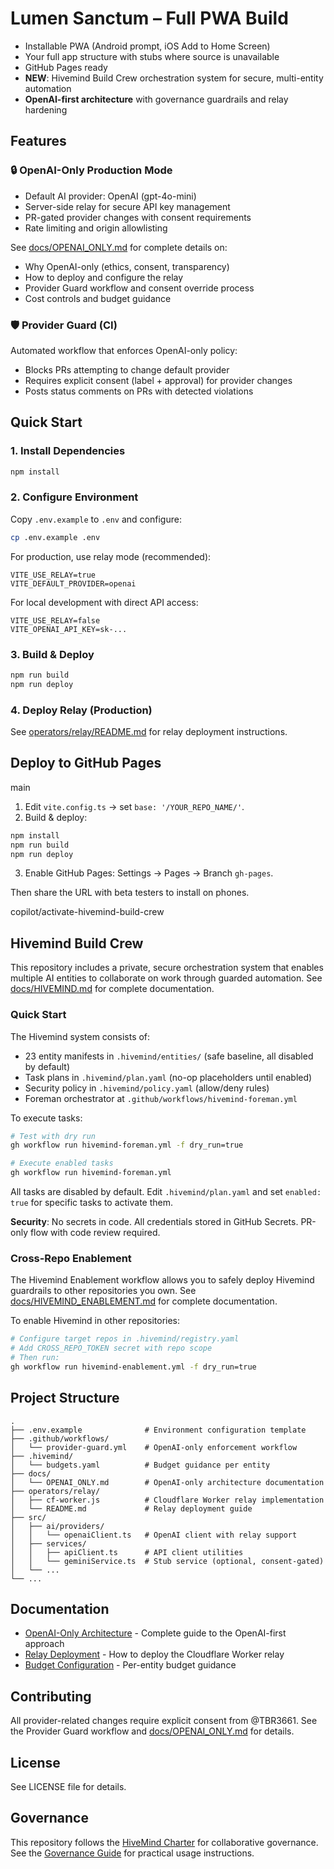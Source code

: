 # Lumen Sanctum – Full PWA Build

- Installable PWA (Android prompt, iOS Add to Home Screen)
- Your full app structure with stubs where source is unavailable
- GitHub Pages ready
- **NEW**: Hivemind Build Crew orchestration system for secure, multi-entity automation
- **OpenAI-first architecture** with governance guardrails and relay hardening

## Features

### 🔒 OpenAI-Only Production Mode
- Default AI provider: OpenAI (gpt-4o-mini)
- Server-side relay for secure API key management
- PR-gated provider changes with consent requirements
- Rate limiting and origin allowlisting

See [docs/OPENAI_ONLY.md](docs/OPENAI_ONLY.md) for complete details on:
- Why OpenAI-only (ethics, consent, transparency)
- How to deploy and configure the relay
- Provider Guard workflow and consent override process
- Cost controls and budget guidance

### 🛡️ Provider Guard (CI)
Automated workflow that enforces OpenAI-only policy:
- Blocks PRs attempting to change default provider
- Requires explicit consent (label + approval) for provider changes
- Posts status comments on PRs with detected violations

## Quick Start

### 1. Install Dependencies
```bash
npm install
```

### 2. Configure Environment
Copy `.env.example` to `.env` and configure:
```bash
cp .env.example .env
```

For production, use relay mode (recommended):
```env
VITE_USE_RELAY=true
VITE_DEFAULT_PROVIDER=openai
```

For local development with direct API access:
```env
VITE_USE_RELAY=false
VITE_OPENAI_API_KEY=sk-...
```

### 3. Build & Deploy
```bash
npm run build
npm run deploy
```

### 4. Deploy Relay (Production)
See [operators/relay/README.md](operators/relay/README.md) for relay deployment instructions.

## Deploy to GitHub Pages
main

1) Edit `vite.config.ts` → set `base: '/YOUR_REPO_NAME/'`.
2) Build & deploy:
```bash
npm install
npm run build
npm run deploy
```
3) Enable GitHub Pages: Settings → Pages → Branch `gh-pages`.

Then share the URL with beta testers to install on phones.

copilot/activate-hivemind-build-crew
## Hivemind Build Crew

This repository includes a private, secure orchestration system that enables multiple AI entities to collaborate on work through guarded automation. See [docs/HIVEMIND.md](docs/HIVEMIND.md) for complete documentation.

### Quick Start

The Hivemind system consists of:
- 23 entity manifests in `.hivemind/entities/` (safe baseline, all disabled by default)
- Task plans in `.hivemind/plan.yaml` (no-op placeholders until enabled)
- Security policy in `.hivemind/policy.yaml` (allow/deny rules)
- Foreman orchestrator at `.github/workflows/hivemind-foreman.yml`

To execute tasks:
```bash
# Test with dry run
gh workflow run hivemind-foreman.yml -f dry_run=true

# Execute enabled tasks
gh workflow run hivemind-foreman.yml
```

All tasks are disabled by default. Edit `.hivemind/plan.yaml` and set `enabled: true` for specific tasks to activate them.

**Security**: No secrets in code. All credentials stored in GitHub Secrets. PR-only flow with code review required.

### Cross-Repo Enablement

The Hivemind Enablement workflow allows you to safely deploy Hivemind guardrails to other repositories you own. See [docs/HIVEMIND_ENABLEMENT.md](docs/HIVEMIND_ENABLEMENT.md) for complete documentation.

To enable Hivemind in other repositories:
```bash
# Configure target repos in .hivemind/registry.yaml
# Add CROSS_REPO_TOKEN secret with repo scope
# Then run:
gh workflow run hivemind-enablement.yml -f dry_run=true
```

## Project Structure

```
.
├── .env.example              # Environment configuration template
├── .github/workflows/
│   └── provider-guard.yml    # OpenAI-only enforcement workflow
├── .hivemind/
│   └── budgets.yaml          # Budget guidance per entity
├── docs/
│   └── OPENAI_ONLY.md        # OpenAI-only architecture documentation
├── operators/relay/
│   ├── cf-worker.js          # Cloudflare Worker relay implementation
│   └── README.md             # Relay deployment guide
├── src/
│   ├── ai/providers/
│   │   └── openaiClient.ts   # OpenAI client with relay support
│   ├── services/
│   │   ├── apiClient.ts      # API client utilities
│   │   └── geminiService.ts  # Stub service (optional, consent-gated)
│   └── ...
└── ...
```

## Documentation

- [OpenAI-Only Architecture](docs/OPENAI_ONLY.md) - Complete guide to the OpenAI-first approach
- [Relay Deployment](operators/relay/README.md) - How to deploy the Cloudflare Worker relay
- [Budget Configuration](.hivemind/budgets.yaml) - Per-entity budget guidance

## Contributing

All provider-related changes require explicit consent from @TBR3661. See the Provider Guard workflow and [docs/OPENAI_ONLY.md](docs/OPENAI_ONLY.md) for details.

## License

See LICENSE file for details.

## Governance

This repository follows the [HiveMind Charter](docs/HIVEMIND_CHARTER.md) for collaborative governance. See the [Governance Guide](docs/HIVEMIND_GOVERNANCE.md) for practical usage instructions.
